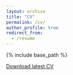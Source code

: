 ```yaml
---
layout: archive
title: "CV"
permalink: /cv/
author_profile: true
redirect_from:
  - /resume
---
```


{% include base_path %}

[Download latest CV](https://drive.google.com/uc?export=download&id=1Dw4dVbjfVjhngjg9m25cKiUCtEj5ORR1)
